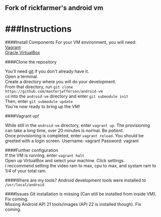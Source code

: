 ## Fork of rickfarmer's android vm

###Instructions
==============

####Install Components
For your VM environment, you will need:   
[Vagrant](https://www.vagrantup.com/downloads.html)   
[Oracle VirtualBox](https://www.virtualbox.org/wiki/Downloads)   


####Clone the repository

You'll need [git](http://git-scm.com/) if you don't already have it.   
Open a terminal.       
Create a directory where you will do your development.      
From that directory, run `git clone https://github.com/masterjefferson/android-vm`      
`cd` into the `android-vm` directory and enter `git submodule init`      
Then, enter `git submodule update`      
You're now ready to bring up the VM!      

####Vagrant up!

While still in the `android-vm` directory, enter `vagrant up`.
The provisioning can take a *long* time, over 20 minutes is normal. Be *patient*.   
Once provisioning is completed, enter `vagrant reload`. You should be greeted with a login screen.
Username: vagrant Password: vagrant   

####Further configuration   
If the VM is running, enter `vagrant halt`    
Open up VirtualBox and select your machine. Click settings.   
I reccommend setting the video ram to max, cpu to max, and systam ram to 1/4 of your total ram.

####Where are my tools?
Android development tools were installed to `/usr/local/android`


####Issues
Git installation is missing (Can still be installed from inside VM). Fix coming.   
Missing Android API 21 tools/images (API 22 is installed though). Fix coming.




